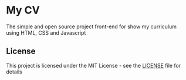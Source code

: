 # My CV

The simple and open source project front-end for show my curriculum using HTML, CSS and Javascript

## License

This project is licensed under the MIT License - see the [LICENSE](LICENSE) file for details
